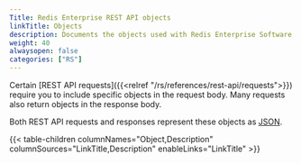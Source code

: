 ```yaml
---
Title: Redis Enterprise REST API objects
linkTitle: Objects
description: Documents the objects used with Redis Enterprise Software REST API calls.
weight: 40
alwaysopen: false
categories: ["RS"]
---
```


Certain [REST API requests]({{<relref "/rs/references/rest-api/requests">}}) require you to include specific objects in the request body. Many requests also return objects in the response body.

Both REST API requests and responses represent these objects as [JSON](https://www.json.org).

{{< table-children columnNames="Object,Description" columnSources="LinkTitle,Description" enableLinks="LinkTitle" >}}
